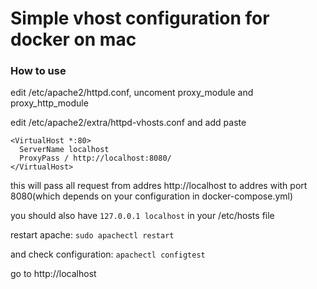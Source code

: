 # Simple vhost configuration for docker on mac

### How to use

edit /etc/apache2/httpd.conf, uncoment proxy_module and proxy_http_module

edit /etc/apache2/extra/httpd-vhosts.conf and add paste

```
<VirtualHost *:80>
  ServerName localhost
  ProxyPass / http://localhost:8080/
</VirtualHost>
```

this will pass all request from addres http://localhost to addres with port 8080(which depends on your configuration in docker-compose.yml)

you should also have
```127.0.0.1 localhost```
in your /etc/hosts file

restart apache:
```sudo apachectl restart```

and check configuration:
```apachectl configtest```

go to http://localhost 